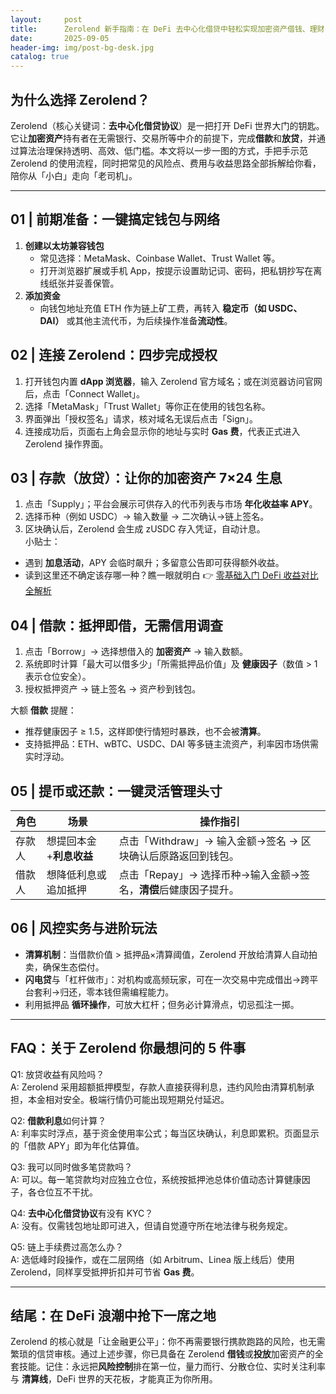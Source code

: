 ```yaml
---
layout:     post
title:      Zerolend 新手指南：在 DeFi 去中心化借贷中轻松实现加密资产借钱、理财
date:       2025-09-05
header-img: img/post-bg-desk.jpg
catalog: true
---
```


## 为什么选择 Zerolend？
Zerolend（核心关键词：**去中心化借贷协议**）是一把打开 DeFi 世界大门的钥匙。它让**加密资产**持有者在无需银行、交易所等中介的前提下，完成**借款**和**放贷**，并通过算法治理保持透明、高效、低门槛。本文将以一步一图的方式，手把手示范 Zerolend 的使用流程，同时把常见的风险点、费用与收益思路全部拆解给你看，陪你从「小白」走向「老司机」。

---

## 01 | 前期准备：一键搞定钱包与网络
1. **创建以太坊兼容钱包**  
   - 常见选择：MetaMask、Coinbase Wallet、Trust Wallet 等。  
   - 打开浏览器扩展或手机 App，按提示设置助记词、密码，把私钥抄写在离线纸张并妥善保管。  
2. **添加资金**  
   - 向钱包地址充值 ETH 作为链上矿工费，再转入 **稳定币（如 USDC、DAI）** 或其他主流代币，为后续操作准备**流动性**。  

## 02 | 连接 Zerolend：四步完成授权
1. 打开钱包内置 **dApp 浏览器**，输入 Zerolend 官方域名；或在浏览器访问官网后，点击「Connect Wallet」。  
2. 选择「MetaMask」「Trust Wallet」等你正在使用的钱包名称。  
3. 界面弹出「授权签名」请求，核对域名无误后点击「Sign」。  
4. 连接成功后，页面右上角会显示你的地址与实时 **Gas 费**，代表正式进入 Zerolend 操作界面。  

## 03 | 存款（放贷）：让你的加密资产 7×24 生息
1. 点击「Supply」；平台会展示可供存入的代币列表与市场 **年化收益率 APY**。  
2. 选择币种（例如 USDC）→ 输入数量 → 二次确认→链上签名。  
3. 区块确认后，Zerolend 会生成 zUSDC 存入凭证，自动计息。  
小贴士：  
- 遇到 **加息活动**，APY 会临时飙升；多留意公告即可获得额外收益。  
- 读到这里还不确定该存哪一种？瞧一眼就明白 👉 [零基础入门 DeFi 收益对比全解析](https://okxdog.com/)  

## 04 | 借款：抵押即借，无需信用调查
1. 点击「Borrow」→ 选择想借入的 **加密资产** → 输入数额。  
2. 系统即时计算「最大可以借多少」「所需抵押品价值」及 **健康因子**（数值 > 1 表示仓位安全）。  
3. 授权抵押资产 → 链上签名 → 资产秒到钱包。  

大额 **借款** 提醒：  
- 推荐健康因子 ≥ 1.5，这样即使行情短时暴跌，也不会被**清算**。  
- 支持抵押品：ETH、wBTC、USDC、DAI 等多链主流资产，利率因市场供需实时浮动。  

## 05 | 提币或还款：一键灵活管理头寸
| 角色 | 场景 | 操作指引 |
|---|---|---|
| 存款人 | 想提回本金+**利息收益** | 点击「Withdraw」→ 输入金额→签名 → 区块确认后原路返回到钱包。 |
| 借款人 | 想降低利息或追加抵押 | 点击「Repay」→ 选择币种→输入金额→签名，**清偿**后健康因子提升。 |

## 06 | 风控实务与进阶玩法
- **清算机制**：当借款价值 > 抵押品×清算阈值，Zerolend 开放给清算人自动拍卖，确保生态偿付。  
- **闪电贷**与「杠杆做市」：对机构或高频玩家，可在一次交易中完成借出→跨平台套利→归还，零本钱但需编程能力。  
- 利用抵押品 **循环操作**，可放大杠杆；但务必计算滑点，切忌孤注一掷。  

---

## FAQ：关于 Zerolend 你最想问的 5 件事

Q1: 放贷收益有风险吗？  
A: Zerolend 采用超额抵押模型，存款人直接获得利息，违约风险由清算机制承担，本金相对安全。极端行情仍可能出现短期兑付延迟。

Q2: **借款利息**如何计算？  
A: 利率实时浮点，基于资金使用率公式；每当区块确认，利息即累积。页面显示的「借款 APY」即为年化估算值。

Q3: 我可以同时做多笔贷款吗？  
A: 可以。每一笔贷款均对应独立仓位，系统按抵押池总体价值动态计算健康因子，各仓位互不干扰。

Q4: **去中心化借贷协议**有没有 KYC？  
A: 没有。仅需钱包地址即可进入，但请自觉遵守所在地法律与税务规定。

Q5: 链上手续费过高怎么办？  
A: 选低峰时段操作，或在二层网络（如 Arbitrum、Linea 版上线后）使用 Zerolend，同样享受抵押折扣并可节省 **Gas 费**。  

---

## 结尾：在 DeFi 浪潮中抢下一席之地
Zerolend 的核心就是「让金融更公平」：你不再需要银行携款跑路的风险，也无需繁琐的信贷审核。通过上述步骤，你已具备在 Zerolend **借钱**或**投放**加密资产的全套技能。记住：永远把**风险控制**排在第一位，量力而行、分散仓位、实时关注利率与 **清算线**，DeFi 世界的天花板，才能真正为你所用。